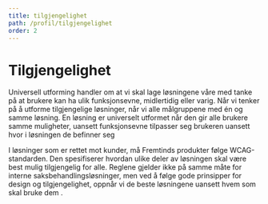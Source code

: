 ```yaml
---
title: tilgjengelighet
path: /profil/tilgjengelighet
order: 2
---
```


# Tilgjengelighet

Universell utforming handler om at vi skal lage løsningene våre med tanke på at brukere kan ha ulik funksjonsevne, midlertidig eller varig. Når vi tenker på å utforme tilgjengelige løsninger, når vi alle målgruppene med én og samme løsning.
En løsning er universelt utformet når den
gir alle brukere samme muligheter, uansett funksjonsevne
tilpasser seg brukeren uansett hvor i løsningen de befinner seg

I løsninger som er rettet mot kunder, må Fremtinds produkter følge WCAG-standarden. Den spesifiserer hvordan ulike deler av løsningen skal være best mulig tilgjengelig for alle. Reglene gjelder ikke på samme måte for interne saksbehandlingsløsninger, men ved å følge gode prinsipper for design og tilgjengelighet, oppnår vi de beste løsningene uansett hvem som skal bruke dem .
